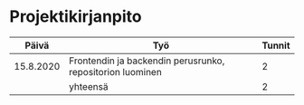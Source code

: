 # Projektikirjanpito

|Päivä|Työ|Tunnit|
---|---|---|
15.8.2020|Frontendin ja backendin perusrunko, repositorion luominen|2|
||yhteensä|2
